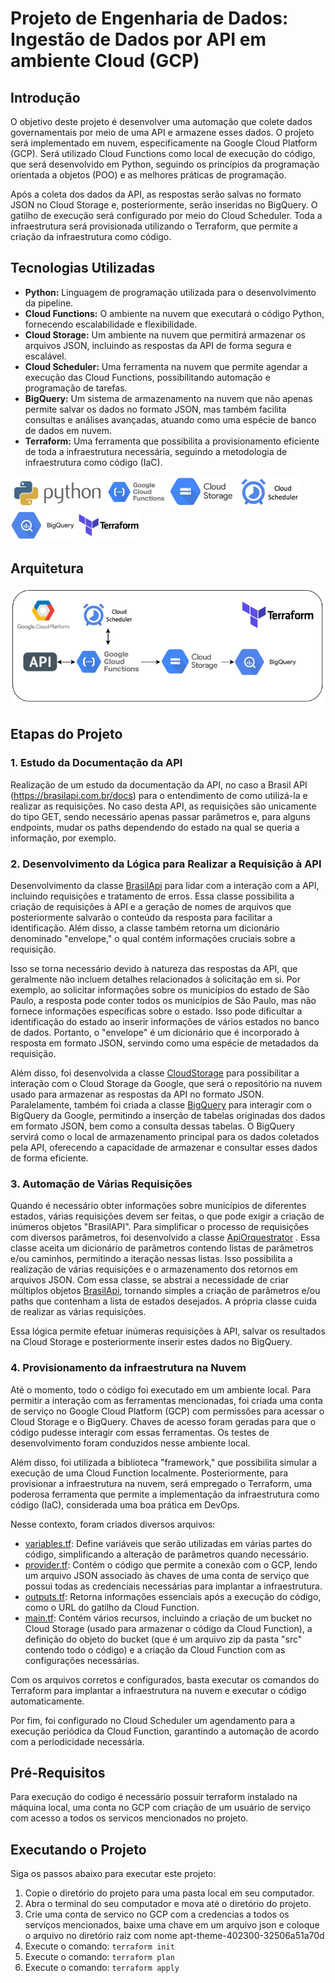 # Projeto de Engenharia de Dados: Ingestão de Dados por API em ambiente Cloud (GCP)

## Introdução

O objetivo deste projeto é desenvolver uma automação que colete dados governamentais por meio de uma API e armazene esses dados. O projeto será implementado em nuvem, especificamente na Google Cloud Platform (GCP). Será utilizado Cloud Functions como local de execução do código, que será desenvolvido em Python, seguindo os princípios da programação orientada a objetos (POO) e as melhores práticas de programação.

Após a coleta dos dados da API, as respostas serão salvas no formato JSON no Cloud Storage e, posteriormente, serão inseridas no BigQuery. O gatilho de execução será configurado por meio do Cloud Scheduler. Toda a infraestrutura será provisionada utilizando o Terraform, que permite a criação da infraestrutura como código.

## Tecnologias Utilizadas

- **Python:** Linguagem de programação utilizada para o desenvolvimento da pipeline.
- **Cloud Functions:** O ambiente na nuvem que executará o código Python, fornecendo escalabilidade e flexibilidade.
- **Cloud Storage:** Um ambiente na nuvem que permitirá armazenar os arquivos JSON, incluindo as respostas da API de forma segura e escalável.
- **Cloud Scheduler:** Uma ferramenta na nuvem que permite agendar a execução das Cloud Functions, possibilitando automação e programação de tarefas.
- **BigQuery:** Um sistema de armazenamento na nuvem que não apenas permite salvar os dados no formato JSON, mas também facilita consultas e análises avançadas, atuando como uma espécie de banco de dados em nuvem.
- **Terraform:** Uma ferramenta que possibilita a provisionamento eficiente de toda a infraestrutura necessária, seguindo a metodologia de infraestrutura como código (IaC).
  
<p align="left">
<img src="/img/python-logo.png" alt="python" height="50" /> 
<img src="/img/cloud-function.png" alt="cloud-function" height="50" /> 
<img src="/img/logo-googlecloudstorage.png" alt="cloud_storage" height="50" /> 
<img src="/img/cloud-scheduler-2.png" alt="cloud_scheduler" height="50" />
<img src="/img/google-bigquery-logo-1.jpg" alt="google-bigquery" height="50" />
<img src="/img/terraform.png" alt="terraform.png" height="50" />  
</p>

## Arquitetura

![Diagrama de Arquitetura](img/arquitetura_ingestao_por_api_cloud2.png)

## Etapas do Projeto

### 1. Estudo da Documentação da API

Realização de um estudo da documentação da API, no caso a Brasil API (https://brasilapi.com.br/docs) para o entendimento de como utilizá-la e realizar as requisições. No caso desta API, as requisições são unicamente do tipo GET, sendo necessário apenas passar parâmetros e, para alguns endpoints, mudar os paths dependendo do estado na qual se queria a informação, por exemplo.

### 2. Desenvolvimento da Lógica para Realizar a Requisição à API

Desenvolvimento da classe [BrasilApi](src/classes/brasil_api.py) para lidar com a interação com a API, incluindo requisições e tratamento de erros. Essa classe possibilita a criação de requisições à API e a geração de nomes de arquivos que posteriormente salvarão o conteúdo da resposta para facilitar a identificação. Além disso, a classe também retorna um dicionário denominado "envelope," o qual contém informações cruciais sobre a requisição. 

Isso se torna necessário devido à natureza das respostas da API, que geralmente não incluem detalhes relacionados à solicitação em si. Por exemplo, ao solicitar informações sobre os municípios do estado de São Paulo, a resposta pode conter todos os municípios de São Paulo, mas não fornece informações específicas sobre o estado. Isso pode dificultar a identificação do estado ao inserir informações de vários estados no banco de dados. Portanto, o "envelope" é um dicionário que é incorporado à resposta em formato JSON, servindo como uma espécie de metadados da requisição. 

Além disso, foi desenvolvida a classe [CloudStorage](src/classes/cloud_storage.py) para possibilitar a interação com o Cloud Storage da Google, que será o repositório na nuvem usado para armazenar as respostas da API no formato JSON. Paralelamente, também foi criada a classe [BigQuery](src/classes/bigquery.py) para interagir com o BigQuery da Google, permitindo a inserção de tabelas originadas dos dados em formato JSON, bem como a consulta dessas tabelas. O BigQuery servirá como o local de armazenamento principal para os dados coletados pela API, oferecendo a capacidade de armazenar e consultar esses dados de forma eficiente. 

### 3. Automação de Várias Requisições

Quando é necessário obter informações sobre municípios de diferentes estados, várias requisições devem ser feitas, o que pode exigir a criação de inúmeros objetos "BrasilAPI". Para simplificar o processo de requisições com diversos parâmetros, foi desenvolvido a classe [ApiOrquestrator](src/classes/api_orquestrator.py) . Essa classe aceita um dicionário de parâmetros contendo listas de parâmetros e/ou caminhos, permitindo a iteração nessas listas. Isso possibilita a realização de várias requisições e o armazenamento dos retornos em arquivos JSON. Com essa classe, se abstrai a necessidade de criar múltiplos objetos [BrasilApi](src/classes/brasil_api.py), tornando simples a criação de parâmetros e/ou paths que contenham a lista de estados desejados. A própria classe cuida de realizar as várias requisições.

Essa lógica permite efetuar inúmeras requisições à API, salvar os resultados na Cloud Storage e posteriormente inserir estes dados no BigQuery.

### 4. Provisionamento da infraestrutura na Nuvem

Até o momento, todo o código foi executado em um ambiente local. Para permitir a interação com as ferramentas mencionadas, foi criada uma conta de serviço no Google Cloud Platform (GCP) com permissões para acessar o Cloud Storage e o BigQuery. Chaves de acesso foram geradas para que o código pudesse interagir com essas ferramentas. Os testes de desenvolvimento foram conduzidos nesse ambiente local.

Além disso, foi utilizada a biblioteca "framework," que possibilita simular a execução de uma Cloud Function localmente. Posteriormente, para provisionar a infraestrutura na nuvem, será empregado o Terraform, uma poderosa ferramenta que permite a implementação da infraestrutura como código (IaC), considerada uma boa prática em DevOps.

Nesse contexto, foram criados diversos arquivos:
- [variables.tf](variables.tf): Define variáveis que serão utilizadas em várias partes do código, simplificando a alteração de parâmetros quando necessário.
- [provider.tf](provider.tf): Contém o código que permite a conexão com o GCP, lendo um arquivo JSON associado às chaves de uma conta de serviço que possui todas as credenciais necessárias para implantar a infraestrutura.
- [outputs.tf](outputs.tf): Retorna informações essenciais após a execução do código, como o URL do gatilho da Cloud Function.
- [main.tf](main.tf): Contém vários recursos, incluindo a criação de um bucket no Cloud Storage (usado para armazenar o código da Cloud Function), a definição do objeto do bucket (que é um arquivo zip da pasta "src" contendo todo o código) e a criação da Cloud Function com as configurações necessárias.
    
Com os arquivos corretos e configurados, basta executar os comandos do Terraform para implantar a infraestrutura na nuvem e executar o código automaticamente.

Por fim, foi configurado no Cloud Scheduler um agendamento para a execução periódica da Cloud Function, garantindo a automação de acordo com a periodicidade necessária.


## Pré-Requisitos

Para execução do codigo é necessário possuir terraform instalado na máquina local, uma conta no GCP com criação de um usuário de serviço com acesso a todos os servicos mencionados no projeto.

## Executando o Projeto

Siga os passos abaixo para executar este projeto:

1. Copie o diretório do projeto para uma pasta local em seu computador.
2. Abra o terminal do seu computador e mova até o diretório do projeto.
3. Crie uma conta de servico no GCP com a credencias a todos os serviços mencionados, baixe uma chave em um arquivo json e coloque o arquivo no diretório raiz com nome apt-theme-402300-32506a51a70d
4. Execute o comando: `terraform init`
5. Execute o comando: `terraform plan`
6. Execute o comando: `terraform apply`


